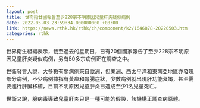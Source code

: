 ```yaml
---
layout: post
title: 世衛指廿國報告至少228宗不明原因兒童肝炎疑似病例
date: 2022-05-03 23:59:34.000000000 +08:00
link: https://news.rthk.hk/rthk/ch/component/k2/1646878-20220503.htm
categories: rthk
---
```


世界衛生組織表示，截至過去的星期日，已有20個國家報告了至少228宗不明原因兒童肝炎疑似病例，另有50多宗病例正在調查之中。

世衛發言人說，大多數有關病例來自歐洲，但美洲、西太平洋和東南亞地區亦發現部分病例，不少病例據指有黃疸和胃腸症狀，少數病例就出現肝功能衰竭，甚至需要進行肝臟移植，目前不明原因兒童肝炎已造成至少1名兒童死亡。

世衛又說，腺病毒導致兒童肝炎只是一種可能的假設，該機構正調查病原體。
